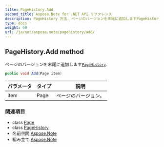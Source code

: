 ```yaml
---
title: PageHistory.Add
second_title: Aspose.Note for .NET API リファレンス
description: PageHistory 方法. ページのバージョンを末尾に追加しますPageHistory.
type: docs
weight: 60
url: /ja/net/aspose.note/pagehistory/add/
---
```

## PageHistory.Add method

ページのバージョンを末尾に追加します[`PageHistory`](../).

```csharp
public void Add(Page item)
```

| パラメータ | タイプ | 説明 |
| --- | --- | --- |
| item | Page | ページのバージョン。 |

### 関連項目

* class [Page](../../page/)
* class [PageHistory](../)
* 名前空間 [Aspose.Note](../../pagehistory/)
* 組み立て [Aspose.Note](../../../)


